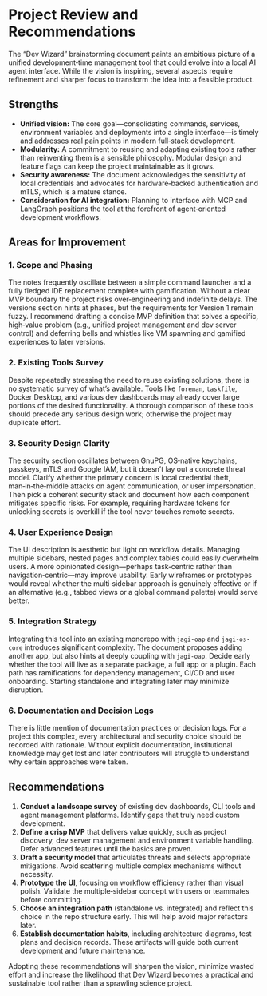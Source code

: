 # Project Review and Recommendations

The “Dev Wizard” brainstorming document paints an ambitious picture of a unified development‑time management tool that could evolve into a local AI agent interface.  While the vision is inspiring, several aspects require refinement and sharper focus to transform the idea into a feasible product.

## Strengths

- **Unified vision:** The core goal—consolidating commands, services, environment variables and deployments into a single interface—is timely and addresses real pain points in modern full‑stack development.
- **Modularity:** A commitment to reusing and adapting existing tools rather than reinventing them is a sensible philosophy.  Modular design and feature flags can keep the project maintainable as it grows.
- **Security awareness:** The document acknowledges the sensitivity of local credentials and advocates for hardware‑backed authentication and mTLS, which is a mature stance.
- **Consideration for AI integration:** Planning to interface with MCP and LangGraph positions the tool at the forefront of agent‑oriented development workflows.

## Areas for Improvement

### 1. Scope and Phasing

The notes frequently oscillate between a simple command launcher and a fully fledged IDE replacement complete with gamification.  Without a clear MVP boundary the project risks over‑engineering and indefinite delays.  The versions section hints at phases, but the requirements for Version 1 remain fuzzy.  I recommend drafting a concise MVP definition that solves a specific, high‑value problem (e.g., unified project management and dev server control) and deferring bells and whistles like VM spawning and gamified experiences to later versions.

### 2. Existing Tools Survey

Despite repeatedly stressing the need to reuse existing solutions, there is no systematic survey of what’s available.  Tools like `foreman`, `taskfile`, Docker Desktop, and various dev dashboards may already cover large portions of the desired functionality.  A thorough comparison of these tools should precede any serious design work; otherwise the project may duplicate effort.

### 3. Security Design Clarity

The security section oscillates between GnuPG, OS‑native keychains, passkeys, mTLS and Google IAM, but it doesn’t lay out a concrete threat model.  Clarify whether the primary concern is local credential theft, man‑in‑the‑middle attacks on agent communication, or user impersonation.  Then pick a coherent security stack and document how each component mitigates specific risks.  For example, requiring hardware tokens for unlocking secrets is overkill if the tool never touches remote secrets.

### 4. User Experience Design

The UI description is aesthetic but light on workflow details.  Managing multiple sidebars, nested pages and complex tables could easily overwhelm users.  A more opinionated design—perhaps task‑centric rather than navigation‑centric—may improve usability.  Early wireframes or prototypes would reveal whether the multi‑sidebar approach is genuinely effective or if an alternative (e.g., tabbed views or a global command palette) would serve better.

### 5. Integration Strategy

Integrating this tool into an existing monorepo with `jagi-oap` and `jagi-os-core` introduces significant complexity.  The document proposes adding another app, but also hints at deeply coupling with `jagi-oap`.  Decide early whether the tool will live as a separate package, a full app or a plugin.  Each path has ramifications for dependency management, CI/CD and user onboarding.  Starting standalone and integrating later may minimize disruption.

### 6. Documentation and Decision Logs

There is little mention of documentation practices or decision logs.  For a project this complex, every architectural and security choice should be recorded with rationale.  Without explicit documentation, institutional knowledge may get lost and later contributors will struggle to understand why certain approaches were taken.

## Recommendations

1. **Conduct a landscape survey** of existing dev dashboards, CLI tools and agent management platforms.  Identify gaps that truly need custom development.
2. **Define a crisp MVP** that delivers value quickly, such as project discovery, dev server management and environment variable handling.  Defer advanced features until the basics are proven.
3. **Draft a security model** that articulates threats and selects appropriate mitigations.  Avoid scattering multiple complex mechanisms without necessity.
4. **Prototype the UI**, focusing on workflow efficiency rather than visual polish.  Validate the multiple‑sidebar concept with users or teammates before committing.
5. **Choose an integration path** (standalone vs. integrated) and reflect this choice in the repo structure early.  This will help avoid major refactors later.
6. **Establish documentation habits**, including architecture diagrams, test plans and decision records.  These artifacts will guide both current development and future maintenance.

Adopting these recommendations will sharpen the vision, minimize wasted effort and increase the likelihood that Dev Wizard becomes a practical and sustainable tool rather than a sprawling science project.
